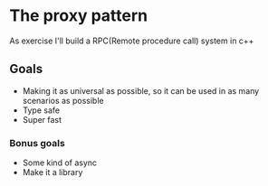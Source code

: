 # The proxy pattern

As exercise I'll build a RPC(Remote procedure call) system in c++

## Goals
- Making it as universal as possible, so it can be used in as many scenarios as possible
- Type safe
- Super fast

### Bonus goals
- Some kind of async
- Make it a library
